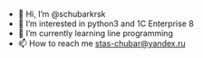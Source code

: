 - 👋 Hi, I’m @schubarkrsk
- 👀 I’m interested in python3 and 1C Enterprise 8
- 🌱 I’m currently learning line programming
- 📫 How to reach me stas-chubar@yandex.ru

<!---
schubarkrsk/schubarkrsk is a ✨ special ✨ repository because its `README.md` (this file) appears on your GitHub profile.
You can click the Preview link to take a look at your changes.
--->
